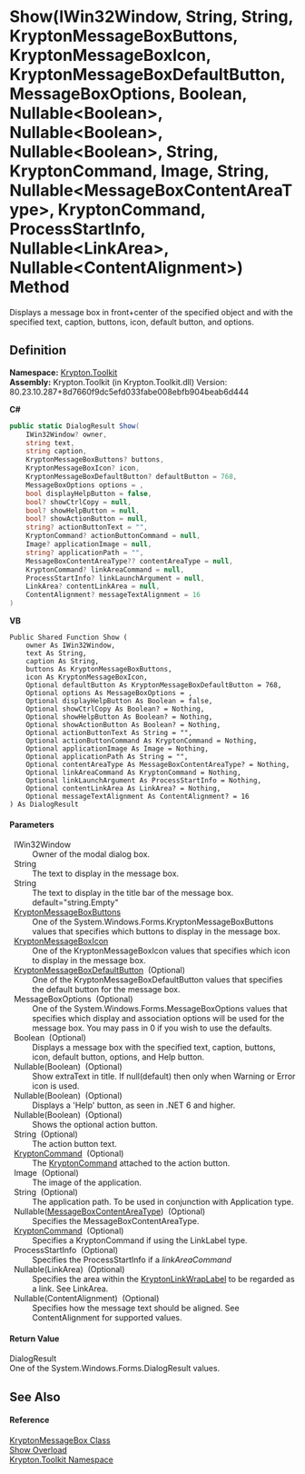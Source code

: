# Show(IWin32Window, String, String, KryptonMessageBoxButtons, KryptonMessageBoxIcon, KryptonMessageBoxDefaultButton, MessageBoxOptions, Boolean, Nullable&lt;Boolean&gt;, Nullable&lt;Boolean&gt;, Nullable&lt;Boolean&gt;, String, KryptonCommand, Image, String, Nullable&lt;MessageBoxContentAreaType&gt;, KryptonCommand, ProcessStartInfo, Nullable&lt;LinkArea&gt;, Nullable&lt;ContentAlignment&gt;) Method


Displays a message box in front+center of the specified object and with the specified text, caption, buttons, icon, default button, and options.



## Definition
**Namespace:** <a href="79d2eac2-21f4-54ff-7552-b20c33c30600.md">Krypton.Toolkit</a>  
**Assembly:** Krypton.Toolkit (in Krypton.Toolkit.dll) Version: 80.23.10.287+8d7660f9dc5efd033fabe008ebfb904beab6d444

**C#**
``` C#
public static DialogResult Show(
	IWin32Window? owner,
	string text,
	string caption,
	KryptonMessageBoxButtons? buttons,
	KryptonMessageBoxIcon? icon,
	KryptonMessageBoxDefaultButton? defaultButton = 768,
	MessageBoxOptions options = ,
	bool displayHelpButton = false,
	bool? showCtrlCopy = null,
	bool? showHelpButton = null,
	bool? showActionButton = null,
	string? actionButtonText = "",
	KryptonCommand? actionButtonCommand = null,
	Image? applicationImage = null,
	string? applicationPath = "",
	MessageBoxContentAreaType?? contentAreaType = null,
	KryptonCommand? linkAreaCommand = null,
	ProcessStartInfo? linkLaunchArgument = null,
	LinkArea? contentLinkArea = null,
	ContentAlignment? messageTextAlignment = 16
)
```
**VB**
``` VB
Public Shared Function Show ( 
	owner As IWin32Window,
	text As String,
	caption As String,
	buttons As KryptonMessageBoxButtons,
	icon As KryptonMessageBoxIcon,
	Optional defaultButton As KryptonMessageBoxDefaultButton = 768,
	Optional options As MessageBoxOptions = ,
	Optional displayHelpButton As Boolean = false,
	Optional showCtrlCopy As Boolean? = Nothing,
	Optional showHelpButton As Boolean? = Nothing,
	Optional showActionButton As Boolean? = Nothing,
	Optional actionButtonText As String = "",
	Optional actionButtonCommand As KryptonCommand = Nothing,
	Optional applicationImage As Image = Nothing,
	Optional applicationPath As String = "",
	Optional contentAreaType As MessageBoxContentAreaType? = Nothing,
	Optional linkAreaCommand As KryptonCommand = Nothing,
	Optional linkLaunchArgument As ProcessStartInfo = Nothing,
	Optional contentLinkArea As LinkArea? = Nothing,
	Optional messageTextAlignment As ContentAlignment? = 16
) As DialogResult
```



#### Parameters
<dl><dt>  IWin32Window</dt><dd>Owner of the modal dialog box.</dd><dt>  String</dt><dd>The text to display in the message box.</dd><dt>  String</dt><dd>The text to display in the title bar of the message box. default="string.Empty"</dd><dt>  <a href="fb4b002a-36d8-4021-2af1-15c5951eb49d.md">KryptonMessageBoxButtons</a></dt><dd>One of the System.Windows.Forms.KryptonMessageBoxButtons values that specifies which buttons to display in the message box.</dd><dt>  <a href="66bd72a6-ea45-321a-e6b5-5c43b5f176f9.md">KryptonMessageBoxIcon</a></dt><dd>One of the KryptonMessageBoxIcon values that specifies which icon to display in the message box.</dd><dt>  <a href="1134684f-c237-9d6c-db3a-c050a7036d13.md">KryptonMessageBoxDefaultButton</a>  (Optional)</dt><dd>One of the KryptonMessageBoxDefaultButton values that specifies the default button for the message box.</dd><dt>  MessageBoxOptions  (Optional)</dt><dd>One of the System.Windows.Forms.MessageBoxOptions values that specifies which display and association options will be used for the message box. You may pass in 0 if you wish to use the defaults.</dd><dt>  Boolean  (Optional)</dt><dd>Displays a message box with the specified text, caption, buttons, icon, default button, options, and Help button.</dd><dt>  Nullable(Boolean)  (Optional)</dt><dd>Show extraText in title. If null(default) then only when Warning or Error icon is used.</dd><dt>  Nullable(Boolean)  (Optional)</dt><dd>Displays a 'Help' button, as seen in .NET 6 and higher.</dd><dt>  Nullable(Boolean)  (Optional)</dt><dd>Shows the optional action button.</dd><dt>  String  (Optional)</dt><dd>The action button text.</dd><dt>  <a href="405c9190-9a07-407c-9d40-1510447ccef6.md">KryptonCommand</a>  (Optional)</dt><dd>The <a href="405c9190-9a07-407c-9d40-1510447ccef6.md">KryptonCommand</a> attached to the action button.</dd><dt>  Image  (Optional)</dt><dd>The image of the application.</dd><dt>  String  (Optional)</dt><dd>The application path. To be used in conjunction with Application type.</dd><dt>  Nullable(<a href="b2a29b58-2a96-87a9-9557-4ba0f4846987.md">MessageBoxContentAreaType</a>)  (Optional)</dt><dd>Specifies the MessageBoxContentAreaType.</dd><dt>  <a href="405c9190-9a07-407c-9d40-1510447ccef6.md">KryptonCommand</a>  (Optional)</dt><dd>Specifies a KryptonCommand if using the LinkLabel type.</dd><dt>  ProcessStartInfo  (Optional)</dt><dd>Specifies the ProcessStartInfo if a <em>linkAreaCommand</em></dd><dt>  Nullable(LinkArea)  (Optional)</dt><dd>Specifies the area within the <a href="4658dacc-0d47-1844-78c6-3bbeca5c9472.md">KryptonLinkWrapLabel</a> to be regarded as a link. See LinkArea.</dd><dt>  Nullable(ContentAlignment)  (Optional)</dt><dd>Specifies how the message text should be aligned. See ContentAlignment for supported values.</dd></dl>

#### Return Value
DialogResult  
One of the System.Windows.Forms.DialogResult values.

## See Also


#### Reference
<a href="91445eb1-464a-49a5-e559-d80646463d44.md">KryptonMessageBox Class</a>  
<a href="1653c5e3-01a9-8a7c-ce51-86ca8589cd37.md">Show Overload</a>  
<a href="79d2eac2-21f4-54ff-7552-b20c33c30600.md">Krypton.Toolkit Namespace</a>  
